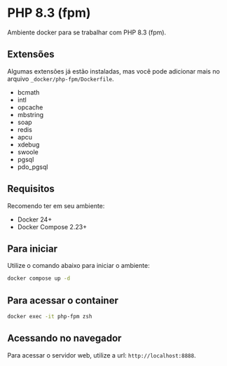 # PHP 8.3 (fpm)

Ambiente docker para se trabalhar com PHP 8.3 (fpm).

## Extensões

Algumas extensões já estão instaladas, mas você pode adicionar mais no arquivo `_docker/php-fpm/Dockerfile`.

- bcmath
- intl
- opcache
- mbstring
- soap
- redis
- apcu
- xdebug
- swoole
- pgsql
- pdo_pgsql

## Requisitos

Recomendo ter em seu ambiente:

- Docker 24+
- Docker Compose 2.23+

## Para iniciar

Utilize o comando abaixo para iniciar o ambiente:

```bash
docker compose up -d
```

## Para acessar o container

```bash
docker exec -it php-fpm zsh
```

## Acessando no navegador

Para acessar o servidor web, utilize a url: `http://localhost:8888`.
